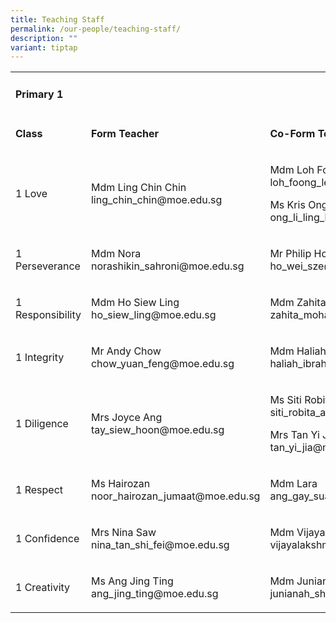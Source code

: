 ```yaml
---
title: Teaching Staff
permalink: /our-people/teaching-staff/
description: ""
variant: tiptap
---
```

<table><tbody><tr><td rowspan="1" colspan="3"><h4><strong>Primary 1</strong></h4></td></tr><tr><td rowspan="1" colspan="1"><p><strong>Class</strong></p></td><td rowspan="1" colspan="1"><p><strong>Form Teacher</strong></p></td><td rowspan="1" colspan="1"><p><strong>Co-Form Teacher</strong></p></td></tr><tr><td rowspan="1" colspan="1"><p>1 Love</p></td><td rowspan="1" colspan="1"><p>Mdm Ling Chin Chin<a rel="noopener noreferrer nofollow" target="_blank"><br></a>ling_chin_chin@moe.edu.sg</p></td><td rowspan="1" colspan="1"><p>Mdm Loh Foong Leng<a rel="noopener noreferrer nofollow" target="_blank"><br></a>loh_foong_leng@moe.edu.sg</p><p>Ms Kris Ong<br>ong_li_ling_kris@moe.edu.sg</p></td></tr><tr><td rowspan="1" colspan="1"><p>1 Perseverance</p></td><td rowspan="1" colspan="1"><p>Mdm Nora<a rel="noopener noreferrer nofollow" target="_blank"><br></a>norashikin_sahroni@moe.edu.sg</p></td><td rowspan="1" colspan="1"><p>Mr Philip Ho<a rel="noopener noreferrer nofollow" target="_blank"><br></a>ho_wei_sze@moe.edu.sg</p></td></tr><tr><td rowspan="1" colspan="1"><p>1 Responsibility</p></td><td rowspan="1" colspan="1"><p>Mdm Ho Siew Ling<a rel="noopener noreferrer nofollow" target="_blank"><br></a>ho_siew_ling@moe.edu.sg</p></td><td rowspan="1" colspan="1"><p>Mdm Zahita<a rel="noopener noreferrer nofollow" target="_blank"><br></a>zahita_mohamed_ekbal@moe.edu.sg</p></td></tr><tr><td rowspan="1" colspan="1"><p>1 Integrity</p></td><td rowspan="1" colspan="1"><p>Mr Andy Chow<a rel="noopener noreferrer nofollow" target="_blank"><br></a>chow_yuan_feng@moe.edu.sg</p></td><td rowspan="1" colspan="1"><p>Mdm Haliah<a rel="noopener noreferrer nofollow" target="_blank"><br></a>haliah_ibrahim@moe.edu.sg</p></td></tr><tr><td rowspan="1" colspan="1"><p>1 Diligence</p></td><td rowspan="1" colspan="1"><p>Mrs Joyce Ang<a rel="noopener noreferrer nofollow" target="_blank"><br></a>tay_siew_hoon@moe.edu.sg</p></td><td rowspan="1" colspan="1"><p>Ms Siti Robita<a rel="noopener noreferrer nofollow" target="_blank"><br></a>siti_robita_ahmad_asrori@moe.edu.sg</p><p>Mrs Tan Yi Jia<a rel="noopener noreferrer nofollow" target="_blank"><br></a>tan_yi_jia@moe.edu.sg</p></td></tr><tr><td rowspan="1" colspan="1"><p>1 Respect</p></td><td rowspan="1" colspan="1"><p>Ms Hairozan<a rel="noopener noreferrer nofollow" target="_blank"><br></a>noor_hairozan_jumaat@moe.edu.sg</p></td><td rowspan="1" colspan="1"><p>Mdm Lara<a rel="noopener noreferrer nofollow" target="_blank"><br></a>ang_gay_suan@moe.edu.sg</p></td></tr><tr><td rowspan="1" colspan="1"><p>1 Confidence</p></td><td rowspan="1" colspan="1"><p>Mrs Nina Saw<a rel="noopener noreferrer nofollow" target="_blank"><br></a>nina_tan_shi_fei@moe.edu.sg</p></td><td rowspan="1" colspan="1"><p>Mdm Vijaya<a rel="noopener noreferrer nofollow" target="_blank"><br></a>vijayalakshmi_sasikumar@moe.edu.sg</p></td></tr><tr><td rowspan="1" colspan="1"><p>1 Creativity</p></td><td rowspan="1" colspan="1"><p>Ms Ang Jing Ting<a rel="noopener noreferrer nofollow" target="_blank"><br></a>ang_jing_ting@moe.edu.sg</p></td><td rowspan="1" colspan="1"><p>Mdm Junianah<br>junianah_shamsudin@moe.edu.sg</p></td></tr></tbody></table><p><br></p><p><br></p><p><br></p><p><br></p><p><br></p><p></p>